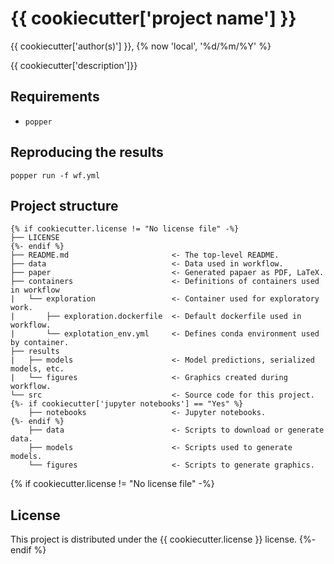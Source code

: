 # {{ cookiecutter['project name'] }}

{{ cookiecutter['author(s)'] }}, {% now 'local', '%d/%m/%Y' %}

{{ cookiecutter['description']}}

## Requirements

- `popper`

## Reproducing the results

```
popper run -f wf.yml
```

## Project structure
```
{% if cookiecutter.license != "No license file" -%}
├── LICENSE
{%- endif %}
├── README.md                       <- The top-level README.
├── data                            <- Data used in workflow.
├── paper                           <- Generated papaer as PDF, LaTeX.
├── containers                      <- Definitions of containers used in workflow
|   └── exploration                 <- Container used for exploratory work. 
|       ├── exploration.dockerfile  <- Default dockerfile used in workflow.
|       └── explotation_env.yml     <- Defines conda environment used by container.
├── results
|   ├── models                      <- Model predictions, serialized models, etc.        
|   └── figures                     <- Graphics created during workflow.
└── src                             <- Source code for this project.
{%- if cookiecutter['jupyter notebooks'] == "Yes" %}
    ├── notebooks                   <- Jupyter notebooks.
{%- endif %}
    ├── data                        <- Scripts to download or generate data.
    ├── models                      <- Scripts used to generate models.
    └── figures                     <- Scripts to generate graphics.

```

{% if cookiecutter.license != "No license file" -%}
## License

This project is distributed under the  {{ cookiecutter.license }} license.
{%- endif %}